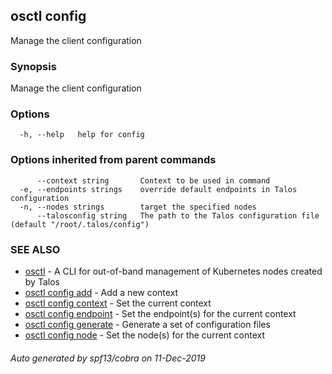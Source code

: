 <!-- markdownlint-disable -->
## osctl config

Manage the client configuration

### Synopsis

Manage the client configuration

### Options

```
  -h, --help   help for config
```

### Options inherited from parent commands

```
      --context string       Context to be used in command
  -e, --endpoints strings    override default endpoints in Talos configuration
  -n, --nodes strings        target the specified nodes
      --talosconfig string   The path to the Talos configuration file (default "/root/.talos/config")
```

### SEE ALSO

* [osctl](osctl.md)	 - A CLI for out-of-band management of Kubernetes nodes created by Talos
* [osctl config add](osctl_config_add.md)	 - Add a new context
* [osctl config context](osctl_config_context.md)	 - Set the current context
* [osctl config endpoint](osctl_config_endpoint.md)	 - Set the endpoint(s) for the current context
* [osctl config generate](osctl_config_generate.md)	 - Generate a set of configuration files
* [osctl config node](osctl_config_node.md)	 - Set the node(s) for the current context

###### Auto generated by spf13/cobra on 11-Dec-2019
